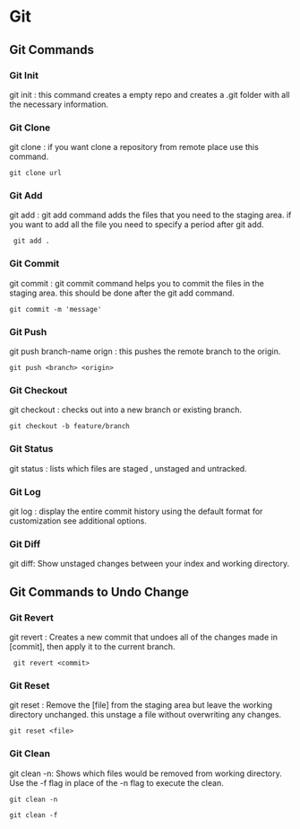 # Git

## Git Commands

### Git Init
 git init : this command creates a empty repo and creates a .git folder with all the necessary information.

### Git Clone
 git clone : if you want clone a repository from remote place use this command.
    
`git clone url`

### Git Add
git add : git add command adds the files that you need to the staging area. 
if you want to add all the file you need to specify a period after git add.
    
``` git add .```

### Git Commit
git commit : git commit command helps you to commit the files in the staging area. 
this should be done after the git add command.

``` git commit -m 'message' ```

### Git Push
git push branch-name orign : this pushes the remote branch to the origin.

``` git push <branch> <origin> ```

### Git Checkout 
git checkout : checks out into a new branch or existing branch.

```git checkout -b feature/branch```

### Git Status
git status : lists which files are staged , unstaged and untracked.

### Git Log
git log : display the entire commit history using the default format for customization see additional options.

### Git Diff
git diff: Show unstaged changes between your index and working directory.

## Git Commands to Undo Change

### Git Revert
git revert : Creates a new commit that undoes all of the changes made in [commit], then apply it to the current branch.

``` git revert <commit>```

### Git Reset
git reset : Remove the [file] from the staging area but leave the working directory unchanged. this unstage a file without overwriting any changes.

``` git reset <file> ```

### Git Clean
git clean -n: Shows which files would be removed from working directory.
Use the -f flag in place of the -n flag to execute the clean.

``` git clean -n ```

``` git clean -f ```


